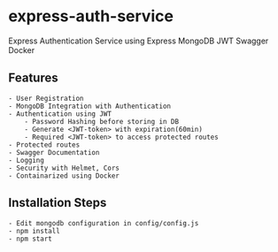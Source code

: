 # express-auth-service
Express Authentication Service using Express MongoDB JWT Swagger Docker

## Features
    - User Registration 
    - MongoDB Integration with Authentication
    - Authentication using JWT
        - Password Hashing before storing in DB
        - Generate <JWT-token> with expiration(60min)
        - Required <JWT-token> to access protected routes
    - Protected routes
    - Swagger Documentation
    - Logging 
    - Security with Helmet, Cors
    - Containarized using Docker

## Installation Steps
    - Edit mongodb configuration in config/config.js
    - npm install
    - npm start
